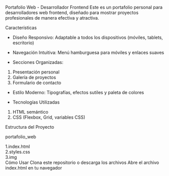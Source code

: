 Portafolio Web - Desarrollador Frontend
Este es un portafolio personal para desarrolladores web frontend, diseñado para mostrar proyectos profesionales de manera efectiva y atractiva.

Características
- Diseño Responsivo: Adaptable a todos los dispositivos (móviles, tablets, escritorio)
  
- Navegación Intuitiva: Menú hamburguesa para móviles y enlaces suaves

- Secciones Organizadas:
1. Presentación personal 
2. Galería de proyectos
3. Formulario de contacto
   
- Estilo Moderno: Tipografías, efectos sutiles y paleta de colores

- Tecnologías Utilizadas
1. HTML semántico
2. CSS (Flexbox, Grid, variables CSS)


Estructura del Proyecto

portafolio_web

1.index.html          
2.styles.css          
3.img        
Cómo Usar
Clona este repositorio o descarga los archivos
Abre el archivo index.html en tu navegador

